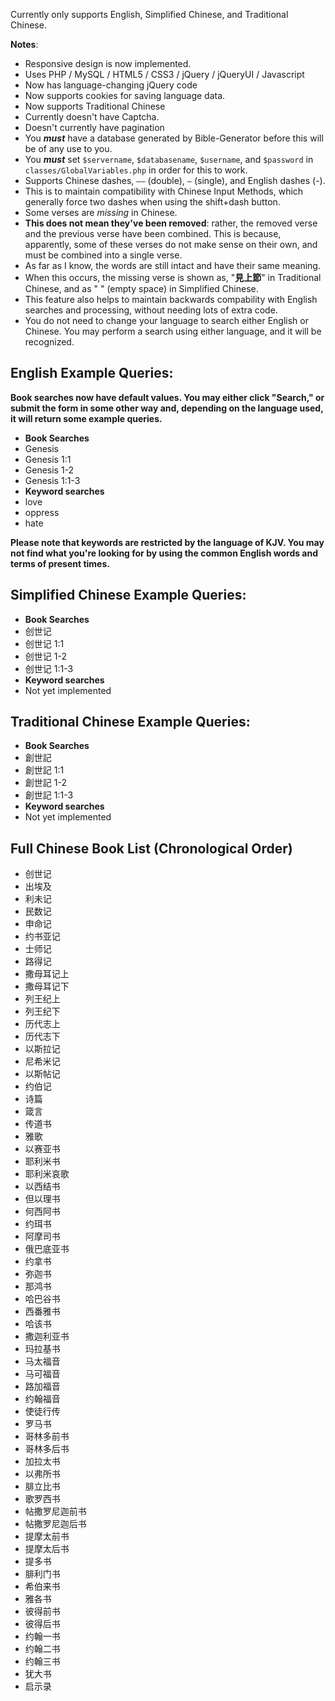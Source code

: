Currently only supports English, Simplified Chinese, and Traditional Chinese.

**Notes**:
 - Responsive design is now implemented.
 - Uses PHP / MySQL / HTML5 / CSS3 / jQuery / jQueryUI / Javascript
 - Now has language-changing jQuery code 
 - Now supports cookies for saving language data.
 - Now supports Traditional Chinese
 - Currently doesn't have Captcha.
 - Doesn't currently have pagination
 - You ***must*** have a database generated by Bible-Generator before this will be of any use to you.
 - You ***must*** set `$servername`, `$databasename`, `$username`, and `$password` in `classes/GlobalVariables.php` in order for this to work.
 - Supports Chinese dashes, `——` (double),  `—` (single), and English dashes (-). 
  - This is to maintain compatibility with Chinese Input Methods, which generally force two dashes when using the shift+dash button.
 - Some verses are *missing* in Chinese. 
  - **This does not mean they've been removed**: rather, the removed verse and the previous verse have been combined. This is because, apparently, some of these verses do not make sense on their own, and must be combined into a single verse. 
  - As far as I know, the words are still intact and have their same meaning. 
  - When this occurs, the missing verse is shown as, "**見上節**" in Traditional Chinese, and as " " (empty space) in Simplified Chinese. 
  - This feature also helps to maintain backwards compability with English searches and processing, without needing lots of extra code.
- You do not need to change your language to search either English or Chinese. You may perform a search using either language, and it will be recognized.


## English Example Queries: ##

**Book searches now have default values. You may either click "Search," or submit the form in some other way and, depending on the language used, it will return some example queries.**

 - **Book Searches**
  - Genesis 
  - Genesis 1:1
  - Genesis 1-2
  - Genesis 1:1-3
 - **Keyword searches**
  - love 
  - oppress
  - hate
 
**Please note that keywords are restricted by the language of KJV. You may not find what you're looking for by using the common English words and terms of present times.**
 
## Simplified Chinese Example Queries: ##

 - **Book Searches**
  - 创世记 
  - 创世记 1:1
  - 创世记 1-2
  - 创世记 1:1-3
 - **Keyword searches**
  - Not yet implemented

## Traditional Chinese Example Queries: ##
 - **Book Searches**
  - 創世記 
  - 創世記 1:1
  - 創世記 1-2
  - 創世記 1:1-3
 - **Keyword searches**
  - Not yet implemented

## Full Chinese Book List (Chronological Order) ##

 - 创世记
 - 出埃及
 - 利未记
 - 民数记
 - 申命记
 - 约书亚记
 - 士师记
 - 路得记
 - 撒母耳记上
 - 撒母耳记下
 - 列王纪上
 - 列王纪下
 - 历代志上
 - 历代志下
 - 以斯拉记
 - 尼希米记
 - 以斯帖记
 - 约伯记
 - 诗篇
 - 箴言
 - 传道书
 - 雅歌
 - 以赛亚书
 - 耶利米书
 - 耶利米哀歌
 - 以西结书
 - 但以理书
 - 何西阿书
 - 约珥书
 - 阿摩司书
 - 俄巴底亚书
 - 约拿书
 - 弥迦书
 - 那鸿书
 - 哈巴谷书
 - 西番雅书
 - 哈该书
 - 撒迦利亚书
 - 玛拉基书
 - 马太福音
 - 马可福音
 - 路加福音
 - 约翰福音
 - 使徒行传
 - 罗马书
 - 哥林多前书
 - 哥林多后书
 - 加拉太书
 - 以弗所书
 - 腓立比书
 - 歌罗西书
 - 帖撒罗尼迦前书
 - 帖撒罗尼迦后书
 - 提摩太前书
 - 提摩太后书
 - 提多书
 - 腓利门书
 - 希伯来书
 - 雅各书
 - 彼得前书
 - 彼得后书
 - 约翰一书
 - 约翰二书
 - 约翰三书
 - 犹大书
 - 启示录
